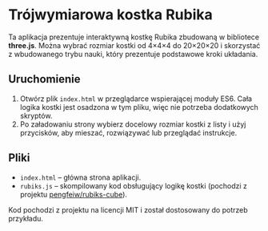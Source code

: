 # Trójwymiarowa kostka Rubika

Ta aplikacja prezentuje interaktywną kostkę Rubika zbudowaną w bibliotece **three.js**. Można wybrać rozmiar kostki od 4×4×4 do 20×20×20 i skorzystać z wbudowanego trybu nauki, który prezentuje podstawowe kroki układania.

## Uruchomienie

1. Otwórz plik `index.html` w przeglądarce wspierającej moduły ES6. Cała logika kostki jest osadzona w tym pliku, więc nie potrzeba dodatkowych skryptów.
2. Po załadowaniu strony wybierz docelowy rozmiar kostki z listy i użyj przycisków, aby mieszać, rozwiązywać lub przeglądać instrukcje.

## Pliki

- `index.html` – główna strona aplikacji.
- `rubiks.js` – skompilowany kod obsługujący logikę kostki (pochodzi z projektu [pengfeiw/rubiks-cube](https://github.com/pengfeiw/rubiks-cube)).

Kod pochodzi z projektu na licencji MIT i został dostosowany do potrzeb przykładu.
